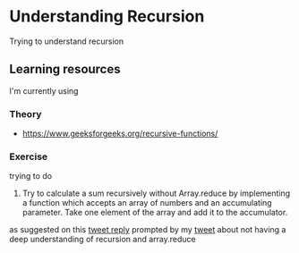 # Understanding Recursion

Trying to understand recursion

## Learning resources

I'm currently using

### Theory

- https://www.geeksforgeeks.org/recursive-functions/

### Exercise

trying to do

1. Try to calculate a sum recursively without Array.reduce by implementing a function which accepts an array of numbers and an accumulating parameter. Take one element of the array and add it to the accumulator.

as suggested on this [tweet reply](https://twitter.com/flosalihovic/status/1485865331562274816)
prompted by my [tweet](https://twitter.com/reithi_254/status/1485818354464169987) about not having a deep understanding of recursion and array.reduce
